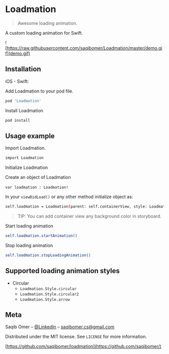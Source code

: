 # Loadmation
> Awesome loading animation.



A custom loading animation for Swift.

![https://raw.githubusercontent.com/saqibomer/Loadmation/master/demo.gif](demo.gif)

## Installation

iOS  - Swift:

Add Loadmation to your pod file.
```sh
pod 'Loadmation'
```
Install Loadmation
```sh
pod install
```

## Usage example

Import Loadmation.

```sh
import Loadmation
```

Initialize Loadmation

Create an object of Loadmation

```var loadmation : Loadmation!```

In your ```viewDidLoad()``` or any other method initialize object as: 

```sh
self.loadmation = Loadmation(parent: self.containerView, style: Loadmation.Style.circular, frame: self.containerView.frame)
```

> TIP: You can add container view any background color in storyboard.


Start loading animation

```sh
self.loadmation.startAnimation()
```

Stop loading animation

```sh
self.loadmation.stopLoadingAnimation()
```


## Supported loading animation styles

* Circular
    * ```Loadmation.Style.circular```
    * ```Loadmation.Style.circular2```
    * ```Loadmation.Style.arrow```


## Meta

Saqib Omer – [@LinkedIn](https://www.linkedin.com/in/saqibomer/) – saqibomer.cs@gmail.com

Distributed under the MIT license. See ``LICENSE`` for more information.

[https://github.com/saqibomer/loadmation](https://github.com/saqibomer/)
